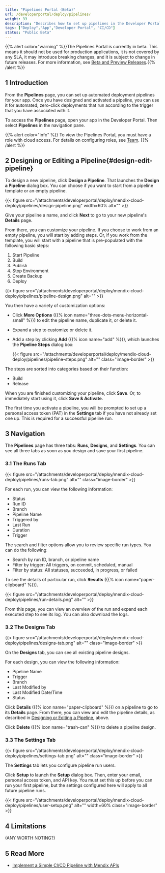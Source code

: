 ```yaml
---
title: "Pipelines Portal (Beta)"
url: /developerportal/deploy/pipelines/
weight: 33
description: "Describes how to set up pipelines in the Developer Portal"
tags: ["Deploy","App","Developer Portal", "CI/CD"]
status: "Public Beta"
---
```


{{% alert color="warning" %}}The Pipelines Portal is currently in beta. This means it should not be used for production applications, it is not covered by any SLA, it may introduce breaking changes, and it is subject to change in future releases. For more information, see [Beta and Preview Releases](/releasenotes/beta-features/).{{% /alert %}}

## 1 Introduction

From the **Pipelines** page, you can set up automated deployment pipelines for your app. Once you have designed and activated a pipeline, you can use it for automated, zero-click deployments that run according to the trigger that you have associated with it.

To access the **Pipelines** page, open your app in the Developer Portal. Then select **Pipelines** in the navigation pane.

{{% alert color="info" %}}
To view the Pipelines Portal, you must have a role with cloud access. For details on configuring roles, see [Team](/developerportal/general/team/).
{{% /alert %}}

## 2 Designing or Editing a Pipeline{#design-edit-pipeline}

To design a new pipeline, click **Design a Pipeline**. That launches the **Design a Pipeline** dialog box. You can choose if you want to start from a pipeline template or an empty pipeline.

{{< figure src="/attachments/developerportal/deploy/mendix-cloud-deploy/pipelines/design-pipeline.png" width=60% alt="" >}}

Give your pipeline a name, and click **Next** to go to your new pipeline's **Details** page.

From there, you can customize your pipeline. If you choose to work from an empty pipeline, you will start by adding steps. Or, if you work from the template, you will start with a pipeline that is pre-populated with the following basic steps:

1. Start Pipeline
1. Build
1. Publish
1. Stop Environment
1. Create Backup
1. Deploy

{{< figure src="/attachments/developerportal/deploy/mendix-cloud-deploy/pipelines/pipeline-design.png" alt="" >}}

You then have a variety of customization options:

* Click **More Options** ({{% icon name="three-dots-menu-horizontal-small" %}}) to edit the pipeline name, duplicate it, or delete it.
* Expand a step to customize or delete it.
* Add a step by clicking **Add** ({{% icon name="add" %}}), which launches the **Pipeline Steps** dialog box:

    {{< figure src="/attachments/developerportal/deploy/mendix-cloud-deploy/pipelines/pipeline-steps.png" alt="" class="image-border" >}}

The steps are sorted into categories based on their function:

* Build
* Release

When you are finished customizing your pipeline, click **Save**. Or, to immediately start using it, click **Save & Activate**.

The first time you activate a pipeline, you will be prompted to set up a personal access token (PAT) in the **Settings** tab if you have not already set one up. This is required for a successful pipeline run.

## 3 Navigation

The **Pipelines** page has three tabs: **Runs**, **Designs**, and **Settings**. You can see all three tabs as soon as you design and save your first pipeline.

### 3.1 The Runs Tab

{{< figure src="/attachments/developerportal/deploy/mendix-cloud-deploy/pipelines/runs-tab.png" alt="" class="image-border" >}}

For each run, you can view the following information:

* Status
* Run ID
* Branch
* Pipeline Name
* Triggered by
* Last Run
* Duration
* Trigger

The search and filter options allow you to review specific run types. You can do the following:

* Search by run ID, branch, or pipeline name
* Filter by trigger: All triggers, on commit, scheduled, manual
* Filter by status: All statuses, succeeded, in progress, or failed

To see the details of particular run, click **Results** ({{% icon name="paper-clipboard" %}}).

{{< figure src="/attachments/developerportal/deploy/mendix-cloud-deploy/pipelines/run-details.png" alt="" >}}

From this page, you can view an overview of the run and expand each executed step to see its log. You can also download the logs.

### 3.2 The Designs Tab

{{< figure src="/attachments/developerportal/deploy/mendix-cloud-deploy/pipelines/designs-tab.png" alt="" class="image-border" >}}

On the **Designs** tab, you can see all existing pipeline designs.

For each design, you can view the following information:

* Pipeline Name
* Trigger
* Branch
* Last Modified by
* Last Modified Date/Time
* Status

Click **Details** ({{% icon name="paper-clipboard" %}}) on a pipeline to go to its **Details** page. From there, you can view and edit the pipeline details, as described in [Designing or Editing a Pipeline](#design-edit-pipeline), above.

Click **Delete** ({{% icon name="trash-can" %}}) to delete a pipeline design.

### 3.3 The Settings Tab

{{< figure src="/attachments/developerportal/deploy/mendix-cloud-deploy/pipelines/settings-tab.png" alt="" class="image-border" >}}

The **Settings** tab lets you configure pipeline run users.

Click **Setup** to launch the **Setup** dialog box. Then, enter your email, personal access token, and API key. You must set this up before you can run your first pipeline, but the settings configured here will apply to all future pipeline runs.

{{< figure src="/attachments/developerportal/deploy/mendix-cloud-deploy/pipelines/user-setup.png" alt="" width=60% class="image-border" >}}

## 4 Limitations

(ANY WORTH NOTING?)

## 5 Read More

* [Implement a Simple CI/CD Pipeline with Mendix APIs](/howto/integration/implement-cicd-pipeline/)
